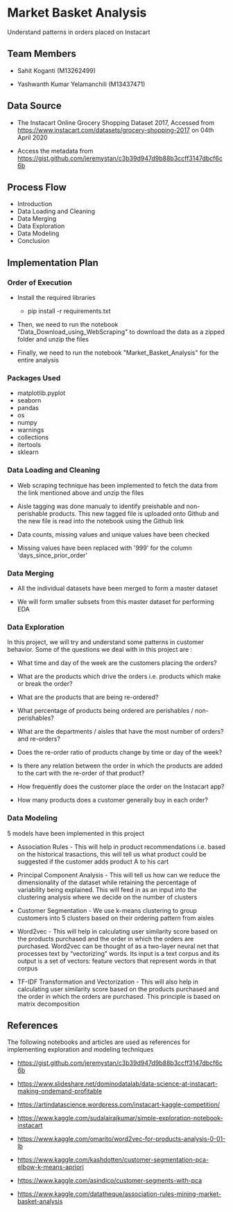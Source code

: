 # Market Basket Analysis

Understand patterns in orders placed on Instacart

## Team Members 

- Sahit Koganti (M13262499)
	
- Yashwanth Kumar Yelamanchili (M13437471)

## Data Source

- The Instacart Online Grocery Shopping Dataset 2017, Accessed from https://www.instacart.com/datasets/grocery-shopping-2017 on 04th April 2020

- Access the metadata from https://gist.github.com/jeremystan/c3b39d947d9b88b3ccff3147dbcf6c6b

## Process Flow

- Introduction
- Data Loading and Cleaning
- Data Merging
- Data Exploration
- Data Modeling
- Conclusion

## Implementation Plan

### Order of Execution

- Install the required libraries
	
	- pip install -r requirements.txt
	
- Then, we need to run the notebook "Data_Download_using_WebScraping" to download the data as a zipped folder and unzip the files

- Finally, we need to run the notebook "Market_Basket_Analysis" for the entire analysis 

### Packages Used

- matplotlib.pyplot
- seaborn
- pandas
- os
- numpy
- warnings
- collections
- itertools
- sklearn

### Data Loading and Cleaning

- Web scraping technique has been implemented to fetch the data from the link mentioned above and unzip the files

- Aisle tagging was done manualy to identify preishable and non-perishable products. This new tagged file is uploaded onto Github and the new file is read into the notebook using the Github link

- Data counts, missing values and unique values have been checked

- Missing values have been replaced with '999' for the column 'days_since_prior_order'

### Data Merging

- All the individual datasets have been merged to form a master dataset

- We will form smaller subsets from this master dataset for performing EDA

### Data Exploration

In this project, we will try and understand some patterns in customer behavior. Some of the questions we deal with in this project are :

- What time and day of the week are the customers placing the orders?

- What are the products which drive the orders i.e. products which make or break the order?

- What are the products that are being re-ordered?

- What percentage of products being ordered are perishables / non-perishables?

- What are the departments / aisles that have the most number of orders? and re-orders?

- Does the re-order ratio of products change by time or day of the week?

- Is there any relation between the order in which the products are added to the cart with the re-order of that product?

- How frequently does the customer place the order on the Instacart app?

- How many products does a customer generally buy in each order?

### Data Modeling

5 models have been implemented in this project

- Association Rules - This will help in product recommendations i.e. based on the historical trasactions, this will tell us what product could be suggested if 
the customer adds product A to his cart

- Principal Component Analysis - This will tell us how can we reduce the dimensionality of the dataset while retaining the percentage of variability being explained. This will 
feed in as an input into the clustering analysis where we decide on the number of clusters

- Customer Segmentation - We use k-means clustering to group customers into 5 clusters based on their ordering pattern from aisles

- Word2vec - This will help in calculating user similarity score based on the products purchased and the order in which the orders are purchased. Word2vec can be 
thought of as a two-layer neural net that processes text by “vectorizing” words. Its input is a text corpus and its output is a set of vectors: feature vectors that represent words in that corpus

- TF-IDF Transformation and Vectorization - This will also help in calculating user similarity score based on the products purchased and the order in which the 
orders are purchased. This principle is based on matrix decomposition


## References

The following notebooks and articles are used as references for implementing exploration and modeling techniques

- https://gist.github.com/jeremystan/c3b39d947d9b88b3ccff3147dbcf6c6b

- https://www.slideshare.net/dominodatalab/data-science-at-instacart-making-ondemand-profitable

- https://artindatascience.wordpress.com/instacart-kaggle-competition/

- https://www.kaggle.com/sudalairajkumar/simple-exploration-notebook-instacart 

- https://www.kaggle.com/omarito/word2vec-for-products-analysis-0-01-lb 

- https://www.kaggle.com/kashdotten/customer-segmentation-pca-elbow-k-means-apriori 

- https://www.kaggle.com/asindico/customer-segments-with-pca 

- https://www.kaggle.com/datatheque/association-rules-mining-market-basket-analysis 
